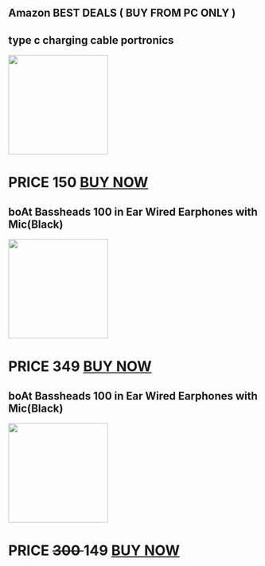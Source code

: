 ## Amazon BEST DEALS ( BUY FROM PC ONLY )

## type c charging cable portronics # 
<img src="https://images-na.ssl-images-amazon.com/images/I/51CvP9P2efL._SL1200_.jpg" width="200" height="200">

# PRICE 150 [BUY NOW](https://amzn.to/3lPyELa)

## boAt Bassheads 100 in Ear Wired Earphones with Mic(Black)
<img src="https://images-na.ssl-images-amazon.com/images/I/719elVA3FvL._SX425_.jpg" width="200" height="200">

# PRICE 349 [BUY NOW](https://amzn.to/2Iw03U6)

## boAt Bassheads 100 in Ear Wired Earphones with Mic(Black)
<img src="https://images-na.ssl-images-amazon.com/images/I/71xuP3mbiRL._SL1500_.jpg" width="200" height="200">

# PRICE  <s> 300 </s> 149 [BUY NOW](https://amzn.to/2HfznWZ)
